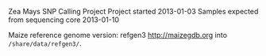 Zea Mays SNP Calling Project
Project started 2013-01-03
Samples expected from sequencing core 2013-01-10


Maize reference genome version: refgen3
http://maizegdb.org into `/share/data/refgen3/`.